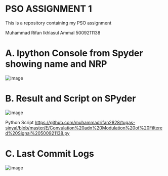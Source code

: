 # PSO ASSIGNMENT 1
This is a repository containing my PSO assignment

Muhammad Rifan Ikhlasul Ammal
5009211138

# A. Ipython Console from Spyder showing name and NRP
![image](https://github.com/muhammadrifan2828/tugas-sinyal/assets/144788893/59cda14a-5735-4c84-8722-7b658fb122d7)

# B. Result and Script on SPyder
![image](https://github.com/muhammadrifan2828/tugas-sinyal/assets/144788893/18b66620-c870-40e1-ba59-713dac3afa25)

Python Script
https://github.com/muhammadrifan2828/tugas-sinyal/blob/master/E/Convulation%20adn%20Modulation%20of%20Filtered%20Signal%20500921138.py

# C. Last Commit Logs
![image](https://github.com/muhammadrifan2828/tugas-sinyal/assets/144788893/bd3fd366-5c4a-4e09-baf5-13636edec670)
